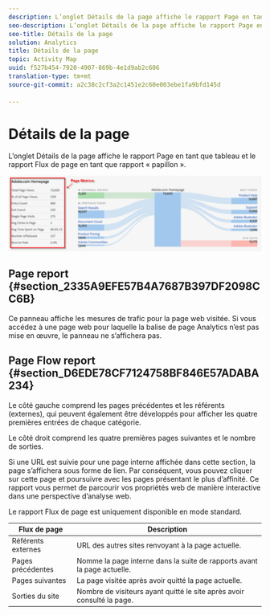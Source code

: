 ```yaml
---
description: L’onglet Détails de la page affiche le rapport Page en tant que tableau et le rapport Flux de page en tant que rapport « papillon ».
seo-description: L’onglet Détails de la page affiche le rapport Page en tant que tableau et le rapport Flux de page en tant que rapport « papillon ».
seo-title: Détails de la page
solution: Analytics
title: Détails de la page
topic: Activity Map
uuid: f527b454-7920-4907-869b-4e1d9ab2c606
translation-type: tm+mt
source-git-commit: a2c38c2cf3a2c1451e2c60e003ebe1fa9bfd145d

---
```



# Détails de la page

L’onglet Détails de la page affiche le rapport Page en tant que tableau et le rapport Flux de page en tant que rapport « papillon ».

![](assets/page_flow.png)

## Page report {#section_2335A9EFE57B4A7687B397DF2098CC6B}

Ce panneau affiche les mesures de trafic pour la page web visitée. Si vous accédez à une page web pour laquelle la balise de page Analytics n’est pas mise en œuvre, le panneau ne s’affichera pas.

## Page Flow report {#section_D6EDE78CF7124758BF846E57ADABA234}

Le côté gauche comprend les pages précédentes et les référents (externes), qui peuvent également être développés pour afficher les quatre premières entrées de chaque catégorie.

Le côté droit comprend les quatre premières pages suivantes et le nombre de sorties.

Si une URL est suivie pour une page interne affichée dans cette section, la page s’affichera sous forme de lien. Par conséquent, vous pouvez cliquer sur cette page et poursuivre avec les pages présentant le plus d’affinité. Ce rapport vous permet de parcourir vos propriétés web de manière interactive dans une perspective d’analyse web.

Le rapport Flux de page est uniquement disponible en mode standard.

| **Flux de page** | **Description** |
|---|---|
| Référents externes | URL des autres sites renvoyant à la page actuelle. |
| Pages précédentes | Nomme la page interne dans la suite de rapports avant la page actuelle. |
| Pages suivantes | La page visitée après avoir quitté la page actuelle. |
| Sorties du site | Nombre de visiteurs ayant quitté le site après avoir consulté la page. |


